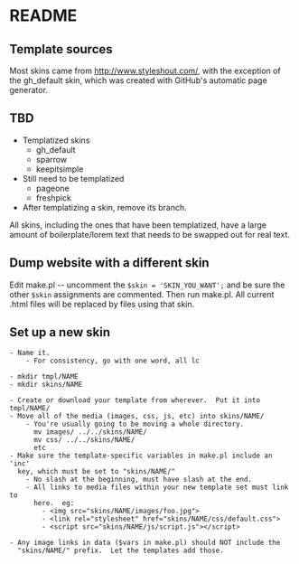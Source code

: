 
# README

## Template sources
Most skins came from http://www.styleshout.com/, with the exception of the 
gh_default skin, which was created with GitHub's automatic page generator.

## TBD
- Templatized skins
  - gh_default
  - sparrow
  - keepitsimple
- Still need to be templatized
  - pageone
  - freshpick
- After templatizing a skin, remove its branch.

All skins, including the ones that have been templatized, have a large amount of 
boilerplate/lorem text that needs to be swapped out for real text.

## Dump website with a different skin
Edit make.pl -- uncomment the ``$skin = 'SKIN_YOU_WANT';`` and be sure the other ``$skin`` 
assignments are commented.  Then run make.pl.  All current .html files will be replaced by 
files using that skin.

## Set up a new skin
    - Name it.
        - For consistency, go with one word, all lc

    - mkdir tmpl/NAME
    - mkdir skins/NAME

    - Create or download your template from wherever.  Put it into tmpl/NAME/
    - Move all of the media (images, css, js, etc) into skins/NAME/
        - You're usually going to be moving a whole directory.
          mv images/ ../../skins/NAME/
          mv css/ ../../skins/NAME/
          etc
    - Make sure the template-specific variables in make.pl include an 'inc' 
      key, which must be set to "skins/NAME/"
        - No slash at the beginning, must have slash at the end.
        - All links to media files within your new template set must link to 
          here.  eg:
            - <img src="skins/NAME/images/foo.jpg">
            - <link rel="stylesheet" href="skins/NAME/css/default.css">
            - <script src="skins/NAME/js/script.js"></script>

    - Any image links in data ($vars in make.pl) should NOT include the 
      "skins/NAME/" prefix.  Let the templates add those.

